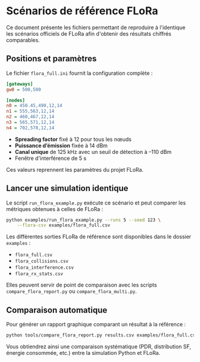 # Scénarios de référence FLoRa

Ce document présente les fichiers permettant de reproduire à l'identique les scénarios officiels de FLoRa afin d'obtenir des résultats chiffrés comparables.

## Positions et paramètres

Le fichier `flora_full.ini` fournit la configuration complète :

```ini
[gateways]
gw0 = 500,500

[nodes]
n0 = 450.45,490,12,14
n1 = 555,563,12,14
n2 = 460,467,12,14
n3 = 565,571,12,14
n4 = 702,578,12,14
```

- **Spreading factor** fixé à 12 pour tous les nœuds
- **Puissance d’émission** fixée à 14 dBm
- **Canal unique** de 125 kHz avec un seuil de détection à –110 dBm
- Fenêtre d'interférence de 5 s

Ces valeurs reprennent les paramètres du projet FLoRa.

## Lancer une simulation identique

Le script `run_flora_example.py` exécute ce scénario et peut comparer les métriques obtenues à celles de FLoRa :

```bash
python examples/run_flora_example.py --runs 5 --seed 123 \
    --flora-csv examples/flora_full.csv
```

Les différentes sorties FLoRa de référence sont disponibles dans le dossier `examples` :

- `flora_full.csv`
- `flora_collisions.csv`
- `flora_interference.csv`
- `flora_rx_stats.csv`

Elles peuvent servir de point de comparaison avec les scripts `compare_flora_report.py` ou `compare_flora_multi.py`.

## Comparaison automatique

Pour générer un rapport graphique comparant un résultat à la référence :

```bash
python tools/compare_flora_report.py results.csv examples/flora_full.csv
```

Vous obtiendrez ainsi une comparaison systématique (PDR, distribution SF,
énergie consommée, etc.) entre la simulation Python et FLoRa.
